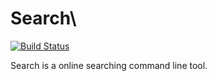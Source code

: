 # Search\
[![Build Status](https://travis-ci.org/myCrates/search.svg?branch=master)](https://travis-ci.org/myCrates/search)

Search is a online searching command line tool.


